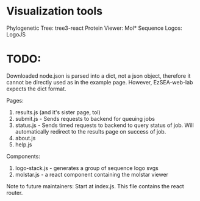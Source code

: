 # Visualization tools
Phylogenetic Tree: tree3-react
Protein Viewer: Mol*
Sequence Logos: LogoJS

# TODO:
Downloaded node.json is parsed into a dict, not a json object, therefore it cannot be directly used as in the example page. However, EzSEA-web-lab expects the dict format.

Pages:
1. results.js (and it's sister page, tol)
2. submit.js - Sends requests to backend for queuing jobs
3. status.js - Sends timed requests to backend to query status of job. Will automatically redirect to the results page on success of job.
4. about.js
5. help.js

Components:
1. logo-stack.js - generates a group of sequence logo svgs
2. molstar.js - a react component containing the molstar viewer

Note to future maintainers:
Start at index.js. This file contains the react router. 